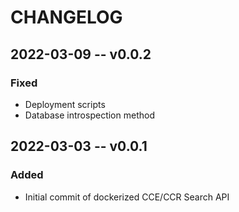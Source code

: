 # CHANGELOG

## 2022-03-09 -- v0.0.2
### Fixed
- Deployment scripts
- Database introspection method

## 2022-03-03 -- v0.0.1
### Added
- Initial commit of dockerized CCE/CCR Search API
